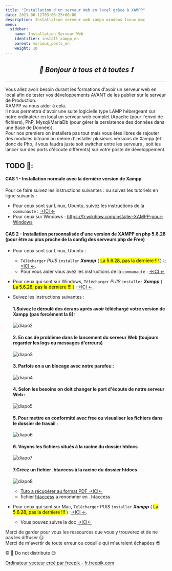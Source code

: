 ```yaml
---
title: "Installation d'un serveur Web en local grâce à XAMPP"
date: 2021-06-12T03:06:25+00:00
description: Installation serveur web xampp windows linux mac
menu:
  sidebar:
    name: Installation Serveur Web
    identifier: install_xampp_en
    parent: various_posts_en
    weight: 10
---
```

*<center>:loudspeaker: Bonjour à tous et à toutes :heavy_exclamation_mark:</center>*
-
---
Vous allez avoir besoin durant les formations d'avoir un serveur web en local afin de tester vos développements AVANT de les publier sur le serveur de Production.  
XAMPP va nous aider à cela.  
Il nous permettra d'avoir une suite logicielle type LAMP hébergeant sur notre ordinateur en local un serveur web complet (Apache (pour l'envoi de fichiers), PhP, Mysql/MariaDb (pour gérer la persistence des données dans une Base de Donnée)).  
Pour nos premiers on installera pas tout mais vous êtes libres de rajouter des modules bitnami ou même d'installer plusieurs versions de Xampp (et donc de Php, il vous faudra juste soit switcher entre les serveurs , soit les lancer sur des ports d'écoute différents) sur votre poste de développement.  

## TODO  :roller_coaster::

<h4> CAS 1 - Installation normale avec la dernière version de Xampp </h4>
Pour ce faire suivez les instructions suivantes : ou suivez les tutoriels en ligne suivants :

- Pour ceux sont sur <i class="fab fa-linux fa-xl"></i> Linux,<i class="fab fa-ubuntu fa-xl"></i> Ubuntu, suivez les instructions de la `communauté` : [->ICI <i class="fas fa-external-link-alt"></i><- ](https://doc.ubuntu-fr.org/xampp)  
- Pour ceux sur Windows : https://fr.wikihow.com/installer-XAMPP-pour-Windows  

<h4> CAS 2 - Installation personnalisée d'une version de XAMPP en php 5.6.28 (pour être au plus proche de la config des serveurs php de Free) </h4>

  - Pour ceux sont sur <i class="fab fa-linux fa-xl"></i> Linux, <i class="fab fa-ubuntu fa-xl"></i> Ubuntu : 
    - `Télécharger` *PUIS* `installer` ***Xampp*** ( <mark>La 5.6.28, pas la derniere !!! </mark>) :[->ICI <i class="fas fa-external-link-alt"></i><-](https://sourceforge.net/projects/xampp/files/XAMPP%20Linux/5.6.28/).
    - Pour vous aider vous avez les instructions de la `communauté` : [->ICI <i class="fas fa-external-link-alt"></i><- ](https://doc.ubuntu-fr.org/xampp)  
  - Pour ceux qui sont sur <i class="fab fa-windows fa-xl"></i> Windows, `Télécharger` *PUIS* `installer` ***Xampp*** ( <mark>La 5.6.28, pas la derniere !!! </mark>) :[->ICI <i class="fas fa-external-link-alt"></i><-](https://sourceforge.net/projects/xampp/files/XAMPP%20Windows/5.6.28/).
  - Suivez les instructions suivantes :  

     <h4> 1.Suivez le déroulé des écrans après avoir téléchargé votre version de Xampp (pas forcément la 8): </h4>

     ![diapo2](Diapositive2.PNG)  
     <h4> 2. En cas de problème dans le lancement du serveur Web (toujours regarder les logs ou messages d'erreurs)</h4>  

     ![diapo3](Diapositive3.PNG)  
     <h4> 3. Parfois on a un blocage avec notre parefeu : </h4>  
     
     ![diapo4](Diapositive4.PNG)  

     <h4> 4. Selon les besoins on doit changer le port d'écoute de notre serveur Web : </h4>  
     
     ![diapo5](Diapositive5.PNG)

     <h4> 5. Pour mettre en conformité avec free ou visualiser les fichiers dans le dossier de travail : </h4>  
     
     ![diapo6](Diapositive6.PNG)

      <h4> 6. Voyons les fichiers situés à la racine du dossier htdocs </h4>  

      ![diapo7](Diapositive7.PNG)

      <h4> 7.Créez un fichier .htaccess à la racine du dossier htdocs</h4>  
     
     ![diapo8](Diapositive8.PNG)
       - [Tuto a récupérer au format PDF ->ICI<- ](Install_Xampp.pdf)
       - fichier [htaccess](htaccess) a renommer en `.`htaccess

  - Pour ceux qui sont sur <i class="fab fa-apple"></i> Mac, `Télécharger` *PUIS* `installer` ***Xampp*** ( <mark>La 5.6.28, pas la derniere !!! </mark>) :[->ICI <i class="fas fa-external-link-alt"></i><-](https://sourceforge.net/projects/xampp/files/XAMPP%20Mac%20OS%20X/5.6.28/).
    - Vous pouvez suivre la doc [->ICI<-](https://www.apachefriends.org/faq_osx.html)


Merci de garder pour vous les ressources que vous y trouverez et de ne pas les diffuser :smirk:  
Merci de m'avertir de toute erreur ou coquille qui m'auraient échapées :heart_eyes:

 :copyright: :no_entry_sign: Do not distribute    :relieved:

 <a href='https://fr.freepik.com/vecteurs/ordinateur'>Ordinateur vecteur créé par freepik - fr.freepik.com</a>